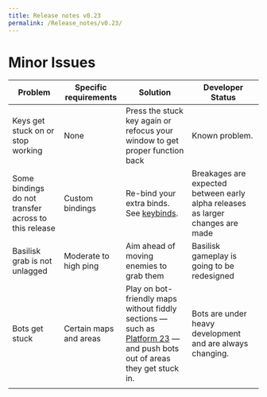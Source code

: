 ```yaml
---
title: Release notes v0.23
permalink: /Release_notes/v0.23/
---
```


# Minor Issues

| Problem                                              | Specific requirements  | Solution                                                                                                                                   | Developer Status                                                               |
|------------------------------------------------------|------------------------|--------------------------------------------------------------------------------------------------------------------------------------------|--------------------------------------------------------------------------------|
| Keys get stuck on or stop working                    | None                   | Press the stuck key again or refocus your window to get proper function back                                                               | Known problem.                                                                 |
| Some bindings do not transfer across to this release | Custom bindings        | Re-bind your extra binds. See [keybinds](Creating_custom_keybinds "wikilink").                                                             | Breakages are expected between early alpha releases as larger changes are made |
| Basilisk grab is not unlagged                        | Moderate to high ping  | Aim ahead of moving enemies to grab them                                                                                                   | Basilisk gameplay is going to be redesigned                                    |
| Bots get stuck                                       | Certain maps and areas | Play on bot-friendly maps without fiddly sections — such as [Platform 23](Maps "wikilink") — and push bots out of areas they get stuck in. | Bots are under heavy development and are always changing.                      |
|                                                      |                        |                                                                                                                                            |                                                                                |